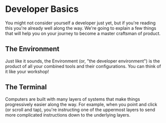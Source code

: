 # Developer Basics
You might not consider yourself a developer just yet, but if you're reading this
you're already well along the way.  We're going to explain a few things that 
will help you on your journey to become a master craftsman of product.

## <a name="environment">The Environment</a>
Just like it sounds, the Environment (or, "the developer environment") is the
product of all your combined tools and their configurations.  You can think of
it like your workshop!

## <a name="terminal">The Terminal</a>
Computers are built with many layers of systems that make things progressively
easier along the way.  For example, when you point and click (or scroll and
tap), you're instructing one of the uppermost layers to send more complicated
instructions down to the underlying layers.
